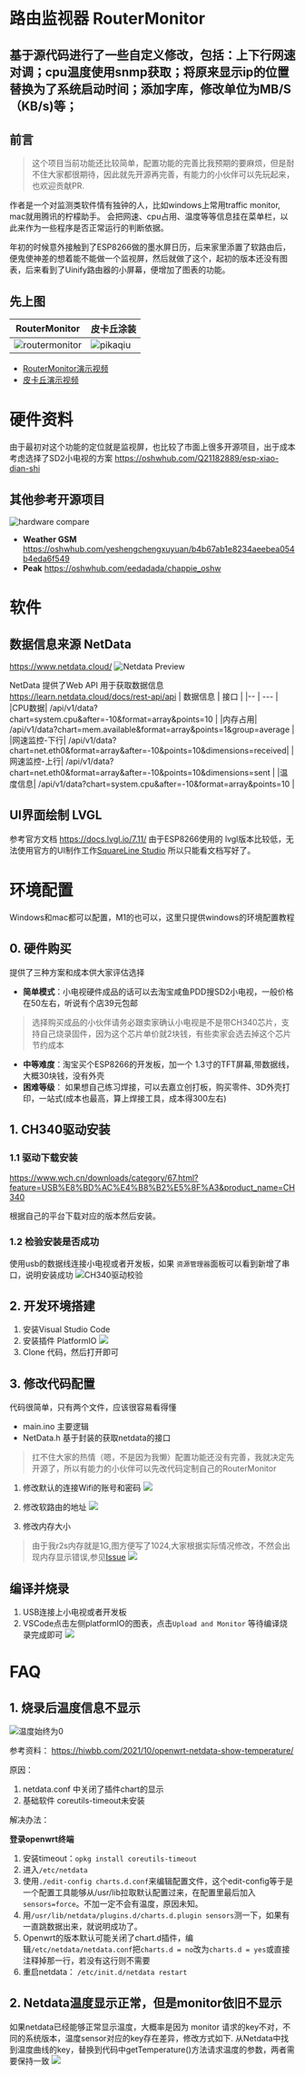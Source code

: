 # 路由监视器 RouterMonitor

## 基于源代码进行了一些自定义修改，包括：上下行网速对调；cpu温度使用snmp获取；将原来显示ip的位置替换为了系统启动时间；添加字库，修改单位为MB/S（KB/s)等；

## 前言
> 这个项目当前功能还比较简单，配置功能的完善比我预期的要麻烦，但是耐不住大家都很期待，因此就先开源再完善，有能力的小伙伴可以先玩起来，也欢迎贡献PR.

作者是一个对监测类软件情有独钟的人，比如windows上常用traffic monitor, mac就用腾讯的柠檬助手。 会把网速、cpu占用、温度等等信息挂在菜单栏，以此来作为一些程序是否正常运行的判断依据。

年初的时候意外接触到了ESP8266做的墨水屏日历，后来家里添置了软路由后，便鬼使神差的想着能不能做一个监视屏，然后就做了这个，起初的版本还没有图表，后来看到了Uinify路由器的小屏幕，便增加了图表的功能。

## 先上图
|RouterMonitor |  皮卡丘涂装   |
|----|  ----  |
| ![routermonitor](./images/routermonitor.png) | ![pikaqiu](./images/pikaqiu.png)  | 


- [RouterMonitor演示视频](https://www.bilibili.com/video/BV1km4y1L7YY/)
- [皮卡丘演示视频](https://www.bilibili.com/video/BV1BM4y1W78d/)


# 硬件资料

由于最初对这个功能的定位就是监视屏，也比较了市面上很多开源项目，出于成本考虑选择了SD2小电视的方案
https://oshwhub.com/Q21182889/esp-xiao-dian-shi

## 其他参考开源项目
![hardware compare](images/hardware_compare.png)
- **Weather GSM** https://oshwhub.com/yeshengchengxuyuan/b4b67ab1e8234aeebea054b4eda6f549
- **Peak** https://oshwhub.com/eedadada/chappie_oshw


# 软件
## 数据信息来源 NetData
https://www.netdata.cloud/ 
![Netdata Preview](images/netdata.png)

NetData 提供了Web API 用于获取数据信息 https://learn.netdata.cloud/docs/rest-api/api
| 数据信息 | 接口 |
|-- | --- |
|CPU数据| /api/v1/data?chart=system.cpu&after=-10&format=array&points=10 |
|内存占用| /api/v1/data?chart=mem.available&format=array&points=1&group=average |
|网速监控-下行| /api/v1/data?chart=net.eth0&format=array&after=-10&points=10&dimensions=received|
|网速监控-上行| /api/v1/data?chart=net.eth0&format=array&after=-10&points=10&dimensions=sent |
|温度信息|  /api/v1/data?chart=system.cpu&after=-10&format=array&points=10 |

## UI界面绘制 LVGL
参考官方文档  https://docs.lvgl.io/7.11/
由于ESP8266使用的 lvgl版本比较低，无法使用官方的UI制作工作[SquareLine Studio](https://squareline.io/)
所以只能看文档写好了。




# 环境配置
Windows和mac都可以配置，M1的也可以，这里只提供windows的环境配置教程

## 0. 硬件购买
提供了三种方案和成本供大家评估选择
-  **简单模式**：小电视硬件成品的话可以去淘宝咸鱼PDD搜SD2小电视，一般价格在50左右，听说有个店39元包邮
  > 选择购买成品的小伙伴请务必跟卖家确认小电视是不是带CH340芯片，支持自己烧录固件，因为这个芯片单价就2块钱，有些卖家会选去掉这个芯片节约成本  
-  **中等难度**：淘宝买个ESP8266的开发板，加一个 1.3寸的TFT屏幕,带数据线，大概30块钱，没有外壳
-  **困难等级**： 如果想自己练习焊接，可以去嘉立创打板，购买零件、3D外壳打印，一站式(成本也最高，算上焊接工具，成本得300左右)


## 1. CH340驱动安装
### 1.1 驱动下载安装
https://www.wch.cn/downloads/category/67.html?feature=USB%E8%BD%AC%E4%B8%B2%E5%8F%A3&product_name=CH340

根据自己的平台下载对应的版本然后安装。

### 1.2 检验安装是否成功
使用usb的数据线连接小电视或者开发板，如果 `资源管理器`面板可以看到新增了串口，说明安装成功
![CH340驱动校验](images/ch340-check.png)

## 2. 开发环境搭建
1. 安装Visual Studio Code
2. 安装插件 PlatformIO
![](images/platformIO.png)
3. Clone 代码，然后打开即可

## 3. 修改代码配置
代码很简单，只有两个文件，应该很容易看得懂

- main.ino 主要逻辑
- NetData.h 基于封装的获取netdata的接口

> 扛不住大家的热情（嗯，不是因为我懒）配置功能还没有完善，我就决定先开源了，所以有能力的小伙伴可以先改代码定制自己的RouterMonitor

1. 修改默认的连接Wifi的账号和密码
![](images/mofig-wifi-config.png)

2. 修改软路由的地址
![](images/router-config.png)

3. 修改内存大小
> 由于我r2s内存就是1G,图方便写了1024,大家根据实际情况修改，不然会出现内存显示错误,参见[Issue](https://gitee.com/dannylsl/routermonitor/issues/I7QX5V)
![](images/mem.config.png)



## 编译并烧录
1. USB连接上小电视或者开发板
2. VSCode点击左侧platformIO的图表，点击`Upload and Monitor` 等待编译烧录完成即可
![](images/compile&flash.png)

# FAQ
## 1. 烧录后温度信息不显示
![温度始终为0](images/no-temperature.png)

参考资料：
https://hiwbb.com/2021/10/openwrt-netdata-show-temperature/

原因： 
1. netdata.conf 中关闭了插件chart的显示
2. 基础软件 coreutils-timeout未安装

解决办法：

**登录openwrt终端**
1. 安装timeout：`opkg install coreutils-timeout`
2. 进入`/etc/netdata`
3. 使用`./edit-config charts.d.conf`来编辑配置文件，这个edit-config等于是一个配置工具能够从/usr/lib拉取默认配置过来，在配置里最后加入`sensors=force`。不加一定不会有温度，原因未知。
4. 用`/usr/lib/netdata/plugins.d/charts.d.plugin sensors`测一下，如果有一直跳数据出来，就说明成功了。
5. Openwrt的版本默认可能关闭了chart.d插件，编辑`/etc/netdata/netdata.conf`把`charts.d = no`改为`charts.d = yes`或直接注释掉那一行，若没有这行则不需要
6. 重启netdata： `/etc/init.d/netdata restart`

## 2. Netdata温度显示正常，但是monitor依旧不显示

如果netdata已经能够正常显示温度，大概率是因为 monitor 请求的key不对，不同的系统版本，温度sensor对应的key存在差异，修改方式如下. 从Netdata中找到温度曲线的key，替换到代码中getTemperature()方法请求温度的参数，两者需要保持一致
![](images/temperature-config.png)
